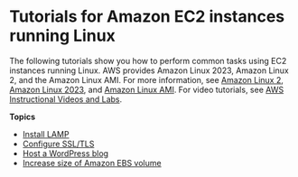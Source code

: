 # Tutorials for Amazon EC2 instances running Linux<a name="ec2-tutorials"></a>

The following tutorials show you how to perform common tasks using EC2 instances running Linux\. AWS provides Amazon Linux 2023, Amazon Linux 2, and the Amazon Linux AMI\. For more information, see [Amazon Linux 2](https://aws.amazon.com/amazon-linux-2/), [Amazon Linux 2023](https://aws.amazon.com/linux/amazon-linux-2023/), and [Amazon Linux AMI](https://aws.amazon.com/amazon-linux-ami/)\. For video tutorials, see [AWS Instructional Videos and Labs](https://aws.amazon.com/training/intro_series/)\.

**Topics**
+ [Install LAMP](tuts-lamp.md)
+ [Configure SSL/TLS](tuts-ssl.md)
+ [Host a WordPress blog](tuts-wordpress.md)
+ [Increase size of Amazon EBS volume](modify-ebs-volume-on-instance.md)